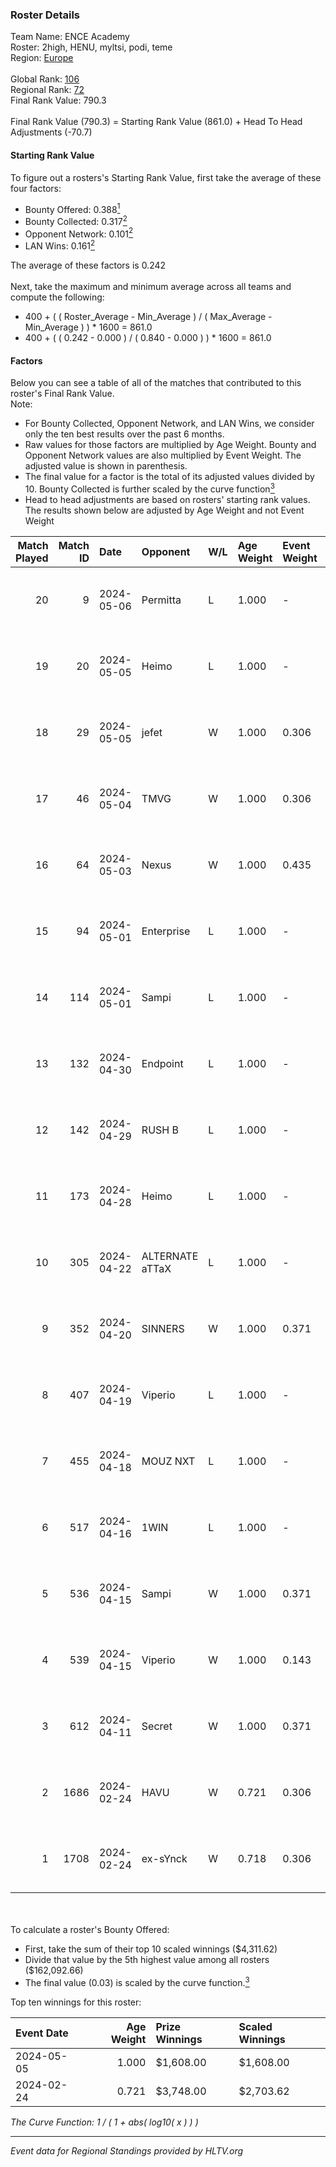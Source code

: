 ### Roster Details<br />
Team Name: ENCE Academy<br />
Roster: 2high, HENU, myltsi, podi, teme<br />
Region: [Europe]( ../standings_europe.md)<br />
<br />
Global Rank: [106](../standings_global.md)<br />
Regional Rank: [72]( ../standings_europe.md)<br />
Final Rank Value:  790.3<br />
<br />
Final Rank Value (790.3) = Starting Rank Value (861.0) + Head To Head Adjustments (-70.7)<br />

#### Starting Rank Value<br />
To figure out a rosters's Starting Rank Value, first take the average of these four factors:<br />
- Bounty Offered: 0.388[<sup>1</sup>](#table2)
- Bounty Collected: 0.317[<sup>2</sup>](#table1)
- Opponent Network: 0.101[<sup>2</sup>](#table1)
- LAN Wins: 0.161[<sup>2</sup>](#table1)

The average of these factors is 0.242<br />
<br />
Next, take the maximum and minimum average across all teams and compute the following:<br />
- 400 + ( ( Roster_Average - Min_Average ) / ( Max_Average - Min_Average ) ) * 1600 = 861.0
- 400 + ( ( 0.242 - 0.000 ) / ( 0.840 - 0.000 ) ) * 1600 = 861.0


#### Factors<br />
Below you can see a table of all of the matches that contributed to this roster's Final Rank Value.<br />
Note:<br />

- For Bounty Collected, Opponent Network, and LAN Wins, we consider only the ten best results over the past 6 months.
- Raw values for those factors are multiplied by Age Weight. Bounty and Opponent Network values are also multiplied by Event Weight. The adjusted value is shown in parenthesis.
- The final value for a factor is the total of its adjusted values divided by 10. Bounty Collected is further scaled by the curve function[<sup>3</sup>](#curveFunction)
- Head to head adjustments are based on rosters' starting rank values. The results shown below are adjusted by Age Weight and not Event Weight
<span id="table1"></span><br />


| Match Played | Match ID | Date       | Opponent        | W/L | Age Weight | Event Weight | Bounty Collected | Opponent Network | LAN Wins  | H2H Adj. | Roster                          |
| -: | -: | :- | :- | :- | :- | :- | :- | :- | :- | -: | :- |
|           20 |        9 | 2024-05-06 | Permitta        | L   | 1.000      | -            | -                | -                | -         |   -11.26 | 2high, HENU, myltsi, podi, teme |
|           19 |       20 | 2024-05-05 | Heimo           | L   | 1.000      | -            | -                | -                | -         |   -18.85 | 2high, HENU, myltsi, podi, teme |
|           18 |       29 | 2024-05-05 | jefet           | W   | 1.000      | 0.306        | 0.003 (0.001)    | 0.044 (0.014)    | 0 (0.000) |     5.49 | 2high, HENU, myltsi, podi, teme |
|           17 |       46 | 2024-05-04 | TMVG            | W   | 1.000      | 0.306        | 0.000 (0.000)    | 0.026 (0.008)    | 0 (0.000) |     4.60 | 2high, HENU, myltsi, podi, teme |
|           16 |       64 | 2024-05-03 | Nexus           | W   | 1.000      | 0.435        | 0.031 (0.013)    | 0.605 (0.263)    | 0 (0.000) |    16.92 | 2high, HENU, myltsi, podi, teme |
|           15 |       94 | 2024-05-01 | Enterprise      | L   | 1.000      | -            | -                | -                | -         |   -12.12 | 2high, HENU, myltsi, podi, teme |
|           14 |      114 | 2024-05-01 | Sampi           | L   | 1.000      | -            | -                | -                | -         |    -8.21 | HENU, myltsi, podi, S1rva, teme |
|           13 |      132 | 2024-04-30 | Endpoint        | L   | 1.000      | -            | -                | -                | -         |   -11.68 | HENU, myltsi, podi, S1rva, teme |
|           12 |      142 | 2024-04-29 | RUSH B          | L   | 1.000      | -            | -                | -                | -         |   -16.56 | HENU, myltsi, podi, S1rva, teme |
|           11 |      173 | 2024-04-28 | Heimo           | L   | 1.000      | -            | -                | -                | -         |   -21.71 | HENU, myltsi, podi, S1rva, teme |
|           10 |      305 | 2024-04-22 | ALTERNATE aTTaX | L   | 1.000      | -            | -                | -                | -         |   -15.70 | HENU, myltsi, podi, S1rva, teme |
|            9 |      352 | 2024-04-20 | SINNERS         | W   | 1.000      | 0.371        | 0.033 (0.012)    | 0.749 (0.277)    | 0 (0.000) |    23.75 | HENU, myltsi, podi, S1rva, teme |
|            8 |      407 | 2024-04-19 | Viperio         | L   | 1.000      | -            | -                | -                | -         |   -24.15 | HENU, myltsi, podi, S1rva, teme |
|            7 |      455 | 2024-04-18 | MOUZ NXT        | L   | 1.000      | -            | -                | -                | -         |    -8.72 | HENU, myltsi, podi, S1rva, teme |
|            6 |      517 | 2024-04-16 | 1WIN            | L   | 1.000      | -            | -                | -                | -         |   -23.04 | HENU, myltsi, podi, S1rva, teme |
|            5 |      536 | 2024-04-15 | Sampi           | W   | 1.000      | 0.371        | 0.101 (0.038)    | 0.731 (0.271)    | 0 (0.000) |    20.07 | HENU, myltsi, podi, S1rva, teme |
|            4 |      539 | 2024-04-15 | Viperio         | W   | 1.000      | 0.143        | 0.006 (0.001)    | 0.089 (0.013)    | 0 (0.000) |     6.73 | HENU, myltsi, podi, S1rva, teme |
|            3 |      612 | 2024-04-11 | Secret          | W   | 1.000      | 0.371        | 0.000 (0.000)    | 0.192 (0.071)    | 0 (0.000) |     6.04 | HENU, myltsi, podi, S1rva, teme |
|            2 |     1686 | 2024-02-24 | HAVU            | W   | 0.721      | 0.306        | 0.023 (0.005)    | 0.214 (0.047)    | 1 (0.721) |    10.67 | HENU, myltsi, podi, S1rva, teme |
|            1 |     1708 | 2024-02-24 | ex-sYnck        | W   | 0.718      | 0.306        | 0.004 (0.001)    | 0.226 (0.050)    | 1 (0.718) |     7.05 | HENU, myltsi, podi, S1rva, teme |

<br />
<span id="table2"></span><br />
To calculate a roster's Bounty Offered:<br />

- First, take the sum of their top 10 scaled winnings ($4,311.62)
- Divide that value by the 5th highest value among all rosters ($162,092.66)
- The final value (0.03) is scaled by the curve function.[<sup>3</sup>](#curveFunction)

Top ten winnings for this roster:<br />

| Event Date | Age Weight | Prize Winnings | Scaled Winnings |
| :- | -: | :- | :- |
| 2024-05-05 |      1.000 | $1,608.00      | $1,608.00       |
| 2024-02-24 |      0.721 | $3,748.00      | $2,703.62       |


<span id="curveFunction"></span>_The Curve Function: 1 / ( 1 + abs( log10( x ) ) )_<br />

---
_Event data for Regional Standings provided by HLTV.org_<br />
